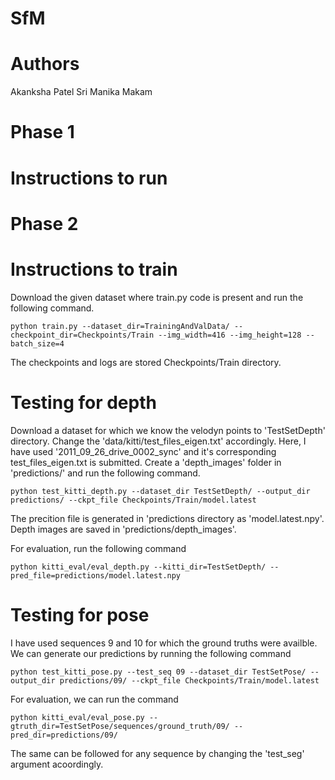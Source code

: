 # SfM

# Authors
Akanksha Patel
Sri Manika Makam

# Phase 1
# Instructions to run


# Phase 2 
# Instructions to train 

Download the given dataset where train.py code is present and run the following command. 

```
python train.py --dataset_dir=TrainingAndValData/ --checkpoint_dir=Checkpoints/Train --img_width=416 --img_height=128 --batch_size=4
```
The checkpoints and logs are stored Checkpoints/Train directory.

# Testing for depth

Download a dataset for which we know the velodyn points to 'TestSetDepth' directory. Change the 'data/kitti/test_files_eigen.txt' accordingly. Here, I have used '2011_09_26_drive_0002_sync' and it's corresponding test_files_eigen.txt is submitted. Create a 'depth_images' folder in 'predictions/' and run the following command. 

```
python test_kitti_depth.py --dataset_dir TestSetDepth/ --output_dir predictions/ --ckpt_file Checkpoints/Train/model.latest
```
The precition file is generated in 'predictions directory as 'model.latest.npy'. Depth images are saved in 'predictions/depth_images'.

For evaluation, run the following command

```
python kitti_eval/eval_depth.py --kitti_dir=TestSetDepth/ --pred_file=predictions/model.latest.npy
```

# Testing for pose 

I have used sequences 9 and 10 for which the ground truths were availble. We can generate our predictions by running the following command 

```
python test_kitti_pose.py --test_seq 09 --dataset_dir TestSetPose/ --output_dir predictions/09/ --ckpt_file Checkpoints/Train/model.latest
```
For evaluation, we can run the command

```
python kitti_eval/eval_pose.py --gtruth_dir=TestSetPose/sequences/ground_truth/09/ --pred_dir=predictions/09/
```
The same can be followed for any sequence by changing the 'test_seg' argument acoordingly. 
